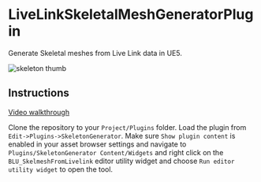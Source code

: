 # LiveLinkSkeletalMeshGeneratorPlugin
Generate Skeletal meshes from Live Link data in UE5.

![skeleton thumb](https://user-images.githubusercontent.com/795851/208375040-8627834c-bb86-4ca4-b51e-432862938d7d.png)

## Instructions

[Video walkthrough](https://youtu.be/g9uwciy9F-g)

Clone the repository to your `Project/Plugins` folder. Load the plugin from `Edit->Plugins->SkeletonGenerator`.
Make sure `Show plugin content` is enabled in your asset browser settings and navigate to `Plugins/SkeletonGenerator Content/Widgets` and right click on the `BLU_SkelmeshFromLivelink` editor utility widget and choose `Run editor utility widget` to open the tool.
